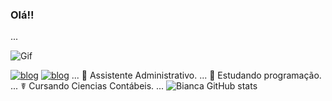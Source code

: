  
 ### Olá!!
 ...
 
![Gif](https://thumbs.gfycat.com/AcceptableTidyBarebirdbat-max-1mb.gif)

[![blog](https://img.shields.io/badge/Instagram-E4405F?style=for-the-badge&logo=instagram&logoColor=white)](https://www.instagram.com/biancarodrigueixx/)
 [![blog](	https://img.shields.io/badge/LinkedIn-0077B5?style=for-the-badge&logo=linkedin&logoColor=white)](https://www.linkedin.com/in/bianca-rodrigues-31989718a/)
...
💼 Assistente Administrativo. 
...
📖 Estudando programação.
...
☤ Cursando Ciencias Contábeis. 
...
![Bianca GitHub stats](https://github-readme-stats.vercel.app/api?username=BRS23&show_icons=true&theme=tokyonight)
